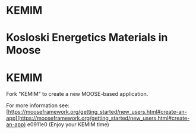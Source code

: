 # KEMIM
Kosloski Energetics Materials in Moose
=======
KEMIM
=====

Fork "KEMIM" to create a new MOOSE-based application.

For more information see: [https://mooseframework.org/getting_started/new_users.html#create-an-app](https://mooseframework.org/getting_started/new_users.html#create-an-app)
e0911e0 (Enjoy your KEMIM time)
